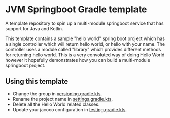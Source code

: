 # JVM Springboot Gradle template

A template repository to spin up a multi-module springboot service that has support for Java and Kotlin.

This template contains a sample "hello world" spring boot project which has a single controller which will return
hello world, or hello with your name. The controller uses a module called "library" which provides different methods
for returning hello world. This is a very convoluted way of doing Hello World however it hopefully demonstrates how
you can build a multi-module springboot project.

## Using this template
- Change the group in [versioning.gradle.kts](buildSrc/src/main/kotlin/versioning.gradle.kts).
- Rename the project name in [settings.gradle.kts](settings.gradle.kts).
- Delete all the Hello World related classes.
- Update your jacoco configuration in [testing.gradle.kts](buildSrc/src/main/kotlin/testing.gradle.kts).
